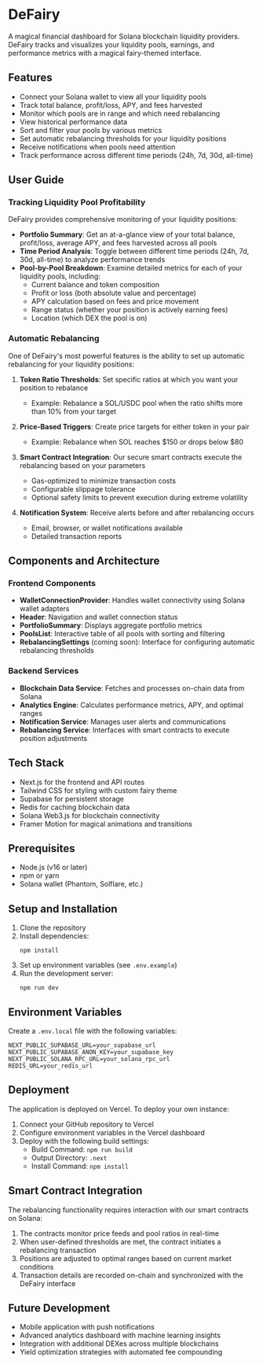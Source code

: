# DeFairy

A magical financial dashboard for Solana blockchain liquidity providers. DeFairy tracks and visualizes your liquidity pools, earnings, and performance metrics with a magical fairy-themed interface.

## Features

- Connect your Solana wallet to view all your liquidity pools
- Track total balance, profit/loss, APY, and fees harvested
- Monitor which pools are in range and which need rebalancing
- View historical performance data
- Sort and filter your pools by various metrics
- Set automatic rebalancing thresholds for your liquidity positions
- Receive notifications when pools need attention
- Track performance across different time periods (24h, 7d, 30d, all-time)

## User Guide

### Tracking Liquidity Pool Profitability

DeFairy provides comprehensive monitoring of your liquidity positions:

- **Portfolio Summary**: Get an at-a-glance view of your total balance, profit/loss, average APY, and fees harvested across all pools
- **Time Period Analysis**: Toggle between different time periods (24h, 7d, 30d, all-time) to analyze performance trends
- **Pool-by-Pool Breakdown**: Examine detailed metrics for each of your liquidity pools, including:
  - Current balance and token composition
  - Profit or loss (both absolute value and percentage)
  - APY calculation based on fees and price movement
  - Range status (whether your position is actively earning fees)
  - Location (which DEX the pool is on)

### Automatic Rebalancing

One of DeFairy's most powerful features is the ability to set up automatic rebalancing for your liquidity positions:

1. **Token Ratio Thresholds**: Set specific ratios at which you want your position to rebalance
   - Example: Rebalance a SOL/USDC pool when the ratio shifts more than 10% from your target
   
2. **Price-Based Triggers**: Create price targets for either token in your pair
   - Example: Rebalance when SOL reaches $150 or drops below $80
   
3. **Smart Contract Integration**: Our secure smart contracts execute the rebalancing based on your parameters
   - Gas-optimized to minimize transaction costs
   - Configurable slippage tolerance
   - Optional safety limits to prevent execution during extreme volatility

4. **Notification System**: Receive alerts before and after rebalancing occurs
   - Email, browser, or wallet notifications available
   - Detailed transaction reports

## Components and Architecture

### Frontend Components

- **WalletConnectionProvider**: Handles wallet connectivity using Solana wallet adapters
- **Header**: Navigation and wallet connection status
- **PortfolioSummary**: Displays aggregate portfolio metrics
- **PoolsList**: Interactive table of all pools with sorting and filtering
- **RebalancingSettings** (coming soon): Interface for configuring automatic rebalancing thresholds

### Backend Services

- **Blockchain Data Service**: Fetches and processes on-chain data from Solana
- **Analytics Engine**: Calculates performance metrics, APY, and optimal ranges
- **Notification Service**: Manages user alerts and communications
- **Rebalancing Service**: Interfaces with smart contracts to execute position adjustments

## Tech Stack

- Next.js for the frontend and API routes
- Tailwind CSS for styling with custom fairy theme
- Supabase for persistent storage
- Redis for caching blockchain data
- Solana Web3.js for blockchain connectivity
- Framer Motion for magical animations and transitions

## Prerequisites

- Node.js (v16 or later)
- npm or yarn
- Solana wallet (Phantom, Solflare, etc.)

## Setup and Installation

1. Clone the repository
2. Install dependencies:
   ```
   npm install
   ```
3. Set up environment variables (see `.env.example`)
4. Run the development server:
   ```
   npm run dev
   ```

## Environment Variables

Create a `.env.local` file with the following variables:

```
NEXT_PUBLIC_SUPABASE_URL=your_supabase_url
NEXT_PUBLIC_SUPABASE_ANON_KEY=your_supabase_key
NEXT_PUBLIC_SOLANA_RPC_URL=your_solana_rpc_url
REDIS_URL=your_redis_url
```

## Deployment

The application is deployed on Vercel. To deploy your own instance:

1. Connect your GitHub repository to Vercel
2. Configure environment variables in the Vercel dashboard
3. Deploy with the following build settings:
   - Build Command: `npm run build`
   - Output Directory: `.next`
   - Install Command: `npm install`

## Smart Contract Integration

The rebalancing functionality requires interaction with our smart contracts on Solana:

1. The contracts monitor price feeds and pool ratios in real-time
2. When user-defined thresholds are met, the contract initiates a rebalancing transaction
3. Positions are adjusted to optimal ranges based on current market conditions
4. Transaction details are recorded on-chain and synchronized with the DeFairy interface

## Future Development

- Mobile application with push notifications
- Advanced analytics dashboard with machine learning insights
- Integration with additional DEXes across multiple blockchains
- Yield optimization strategies with automated fee compounding 